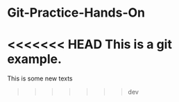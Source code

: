 # Git-Practice-Hands-On
<<<<<<< HEAD
This is a git example.
=======
This is some new texts
>>>>>>> dev

